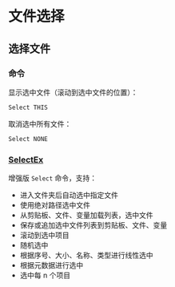 # 文件选择
## 选择文件
### 命令
显示选中文件（滚动到选中文件的位置）：
```cmd
Select THIS
```

取消选中所有文件：
```cmd
Select NONE
```

### [SelectEx](https://resource.dopus.com/t/command-selectex-extended-select-command/20517)
增强版 `Select` 命令，支持：
- 进入文件夹后自动选中指定文件
- 使用绝对路径选中文件
- 从剪贴板、文件、变量加载列表，选中文件
- 保存或追加选中文件列表到剪贴板、文件、变量
- 滚动到选中项目
- 随机选中
- 根据序号、大小、名称、类型进行线性选中
- 根据元数据进行选中
- 选中每 n 个项目
